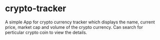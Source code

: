 # crypto-tracker

A simple App for crypto currency tracker which displays the name, current price, market cap and volume of the crypto currency.
Can search for perticular crypto coin to view the details.
